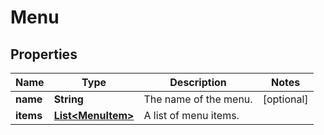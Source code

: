 
# Menu

## Properties
Name | Type | Description | Notes
------------ | ------------- | ------------- | -------------
**name** | **String** | The name of the menu. |  [optional]
**items** | [**List&lt;MenuItem&gt;**](MenuItem.md) | A list of menu items. | 



